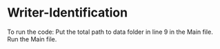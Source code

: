 # Writer-Identification

To run the code:
Put the total path to data folder in line 9 in the Main file.
Run the Main file.

